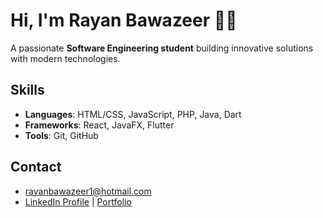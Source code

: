 # Hi, I'm **Rayan Bawazeer** 👋🏼

A passionate **Software Engineering student** building innovative solutions with modern technologies.

## Skills  
- **Languages**: HTML/CSS, JavaScript, PHP, Java, Dart  
- **Frameworks**: React, JavaFX, Flutter  
- **Tools**: Git, GitHub  

## Contact  
- [rayanbawazeer1@hotmail.com](mailto:rayanbawazeer1@hotmail.com)  
- [LinkedIn Profile](https://linkedin.com/in/rayansb1) | [Portfolio](https://rayanbawazeer.netlify.app)
